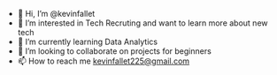 - 👋 Hi, I’m @kevinfallet
- 👀 I’m interested in Tech Recruting and want to learn more about new tech
- 🌱 I’m currently learning Data Analytics
- 💞️ I’m looking to collaborate on projects for beginners
- 📫 How to reach me kevinfallet225@gmail.com
